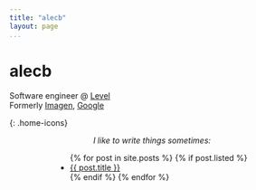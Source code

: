 ```yaml
---
title: "alecb"
layout: page
...
```


# alecb

Software engineer @ [Level](https://level.com)  
Formerly [Imagen](https://imagen.ai), [Google](https://google.com/about)

<a href="mailto:alec@alecb.me"><i class="far fa-envelope"></i></a>
<a href="https://twitter.com/AlecBenzer"><i class="fab fa-twitter"></i></a>
<a href="https://www.linkedin.com/in/alecbenzer"><i class="fab fa-linkedin"></i></a>
<a href="https://news.ycombinator.com/user?id=alecbenzer"><i class="fab fa-hacker-news-square"></i></a>
<a href="https://www.reddit.com/user/alecbenzer"><i class="fab fa-reddit"></i></a>
<a href="/feed.xml"><i class="fas fa-rss"></i></a>
<a href="https://instagram.com/martinkittynyc"><i class="fas fa-cat"></i></a>
{: .home-icons}

<div style="text-align: center">
    <em>I like to write things sometimes:</em>
    <ul class="fa-ul" style="display: inline-block; text-align: left">
        {% for post in site.posts %}
            {% if post.listed %}
                <li><a href="{{ post.url }}"><span class="fa-li"><i class="fas fa-angle-double-right"></i></span>{{ post.title }}</a></li>
            {% endif %}
        {% endfor %}
    </ul>
</div>
